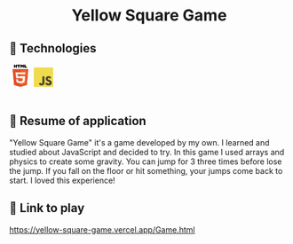 <h1 align="center">Yellow Square Game</h1>

## :mag_right: Technologies
<div align="left">
<img width="40" display="flex" src="https://raw.githubusercontent.com/github/explore/80688e429a7d4ef2fca1e82350fe8e3517d3494d/topics/html/html.png" alt="HTML">
<img width="35" display="flex" src="https://raw.githubusercontent.com/github/explore/80688e429a7d4ef2fca1e82350fe8e3517d3494d/topics/javascript/javascript.png" alt="JS">
</div>
<br>

## :bookmark_tabs: Resume of application
"Yellow Square Game" it's a game developed by my own. I learned and studied about JavaScript and decided to try. In this game I used arrays and physics to create some gravity. You can jump for 3 three times before lose the jump. If you fall on the floor or hit something, your jumps come back to start. I loved this experience!

## :newspaper: Link to play
https://yellow-square-game.vercel.app/Game.html



